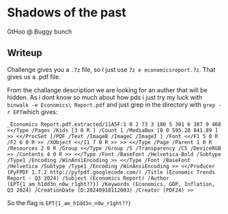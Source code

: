 # Shadows of the past
GtHoo @ Buggy bunch
## Writeup

Challenge gives you a `.7z` file, so I just use `7z e economicsreport.7z`. That gives us a .pdf file.

From the challange description we are looking for an auther that will be hidden.
As i dont know so much about how pds i just try my luck with `binwalk -e Economics\ Report.pdf` and just grep in the directory with `grep -r EPT`which gives:

```
_Economics Report.pdf.extracted/11A5F:1 0 2 73 3 180 5 301 6 387 9 468 <</Type /Pages /Kids [3 0 R ] /Count 1 /MediaBox [0 0 595.28 841.89 ] >> <</ProcSet [/PDF /Text /ImageB /ImageC /ImageI ] /Font <</F1 5 0 R /F2 6 0 R >> /XObject <</I1 7 0 R >> >> <</Type /Page /Parent 1 0 R /Resources 2 0 R /Group <</Type /Group /S /Transparency /CS /DeviceRGB >> /Contents 4 0 R >> <</Type /Font /BaseFont /Helvetica-Bold /Subtype /Type1 /Encoding /WinAnsiEncoding >> <</Type /Font /BaseFont /Helvetica /Subtype /Type1 /Encoding /WinAnsiEncoding >> <</Producer (PyFPDF 1.7.2 http://pyfpdf.googlecode.com/) /Title (Economic Trends Report - Q3 2024) /Subject (Economics Report) /Author (EPT{1_am_h1dd3n_n0w_r1ght??}) /Keywords (Economics, GDP, Inflation, Q3 2024) /CreationDate (D:20240918112003) /Creator (PDF24) >> 

```

So the flag is `EPT{1_am_h1dd3n_n0w_r1ght??}`

